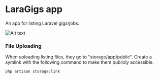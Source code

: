 # LaraGigs app

An app for listing Laravel gigs/jobs.

![Alt text](/public/images/screen.png "LaraGigs")


### File Uploading
When uploading listing files, they go to "storage/app/public". Create a symlink with the following command to make them publicly accessible.
```
php artisan storage:link
```